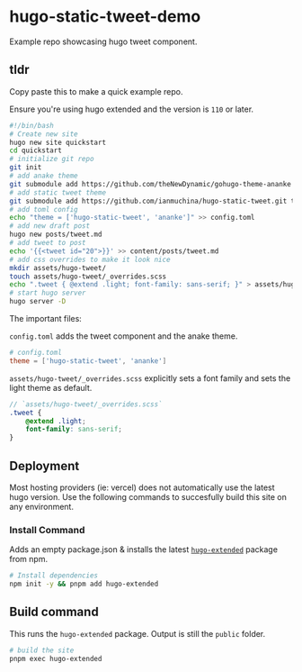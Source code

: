 # hugo-static-tweet-demo

Example repo showcasing hugo tweet component.

## tldr

Copy paste this to make a quick example repo. 

Ensure you're using hugo extended and the version is `110` or later.

```bash
#!/bin/bash
# Create new site
hugo new site quickstart
cd quickstart
# initialize git repo
git init
# add anake theme
git submodule add https://github.com/theNewDynamic/gohugo-theme-ananke themes/ananke
# add static tweet theme
git submodule add https://github.com/ianmuchina/hugo-static-tweet.git themes/hugo-static-tweet
# add toml config
echo "theme = ['hugo-static-tweet', 'ananke']" >> config.toml
# add new draft post
hugo new posts/tweet.md
# add tweet to post
echo '{{<tweet id="20">}}' >> content/posts/tweet.md
# add css overrides to make it look nice
mkdir assets/hugo-tweet/ 
touch assets/hugo-tweet/_overrides.scss
echo ".tweet { @extend .light; font-family: sans-serif; }" > assets/hugo-tweet/_overrides.scss
# start hugo server
hugo server -D
```

The important files:

`config.toml` adds the tweet component and the anake theme.

```toml
# config.toml
theme = ['hugo-static-tweet', 'ananke']
```


`assets/hugo-tweet/_overrides.scss` explicitly sets a font family and sets the light theme as 
default. 

```scss
// `assets/hugo-tweet/_overrides.scss`
.tweet {
    @extend .light;
    font-family: sans-serif;
}
```

## Deployment

Most hosting providers (ie: vercel) does not automatically use the latest hugo version. Use the following commands to succesfully build this site on any environment.

### Install Command

Adds an empty package.json & installs the latest [`hugo-extended`](https://www.npmjs.com/package/hugo-extended) package from npm.

```bash
# Install dependencies
npm init -y && pnpm add hugo-extended
```

## Build command
This runs the `hugo-extended` package. Output is still the `public` folder.

```bash
# build the site
pnpm exec hugo-extended
```
